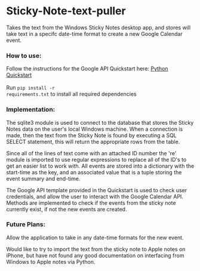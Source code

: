 # Sticky-Note-text-puller
Takes the text from the Windows Sticky Notes desktop app, and stores will take text in a specifc date-time format to create a new Google Calendar event. 

### How to use: 
Follow the instructions for the Google API Quickstart here: [Python Quickstart](https://developers.google.com/calendar/quickstart/python)
<br></br>
Run <code>pip install -r requirements.txt</code> to install all required dependencies 

### Implementation:
The sqlite3 module is used to connect to the database that stores the Sticky Notes data on the user's local Windows machine. When a connection is made, then the text from the Sticky Note is found by executing a SQL SELECT statement, this will return the appropriate rows from the table. 

Since all of the lines of text come with an attached ID number the 're' module is imported to use regular expressions to replace all of the ID's to get an easier list to work with. All events are stored into a dictionary with the start-time as the key, and an associated value that is a tuple storing the event summary and end-time. 

The Google API template provided in the Quickstart is used to check user credentials, and allow the user to interact with the Google Calendar API. Methods are implemented to check if the events from the sticky note currently exist, if not the new events are created. 

### Future Plans: 
Allow the application to take in any date-time formats for the new event. 

Would like to try to import the text from the sticky note to Apple notes on iPhone, but have not found any good documentation on interfacing from Windows to Apple notes via Python. 
